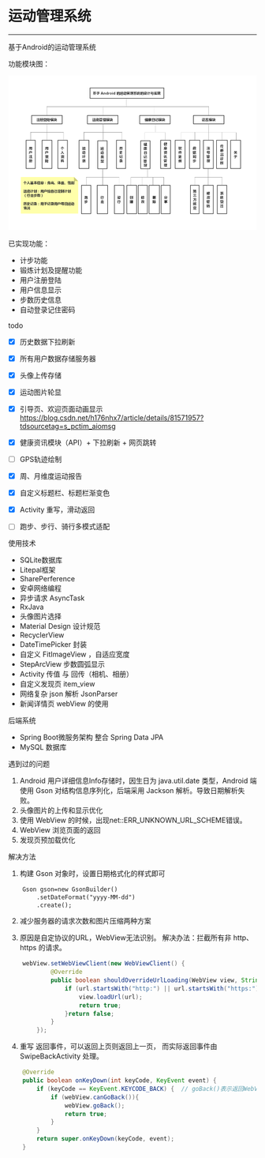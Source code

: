 # 运动管理系统

------

基于Android的运动管理系统



功能模块图：

![健康管理系统](./img/健康管理系统.png)



已实现功能：
- 计步功能
- 锻炼计划及提醒功能
- 用户注册登陆
- 用户信息显示
- 步数历史信息
- 自动登录记住密码



todo
- [x] 历史数据下拉刷新
- [x] 所有用户数据存储服务器
- [x] 头像上传存储
- [x] 运动图片轮显
- [x] 引导页、欢迎页面动画显示 <https://blog.csdn.net/h176nhx7/article/details/81571957?tdsourcetag=s_pctim_aiomsg> 
- [x] 健康资讯模块（API）+ 下拉刷新 + 网页跳转
- [ ] GPS轨迹绘制
- [x] 周、月维度运动报告
- [x] 自定义标题栏、标题栏渐变色
- [x] Activity 重写，滑动返回
- [ ] 跑步、步行、骑行多模式适配



使用技术

- SQLite数据库
- Litepal框架
- SharePerference
- 安卓网络编程
- 异步请求 AsyncTask
- RxJava 
- 头像图片选择
- Material Design 设计规范
- RecyclerView 
- DateTimePicker 封装
- 自定义 FitImageView ，自适应宽度
- StepArcView 步数圆弧显示
- Activity 传值 与 回传（相机、相册）
- 自定义发现页 item_view
- 网络复杂 json 解析 JsonParser
- 新闻详情页 webView 的使用



后端系统

- Spring Boot微服务架构 整合 Spring Data JPA
- MySQL 数据库



遇到过的问题

1. Android 用户详细信息Info存储时，因生日为 java.util.date 类型，Android 端使用 Gson 对结构信息序列化，后端采用 Jackson 解析。导致日期解析失败。
2. 头像图片的上传和显示优化
3. 使用 WebView 的时候，出现net::ERR_UNKNOWN_URL_SCHEME错误。
4. WebView 浏览页面的返回
5. 发现页预加载优化



解决方法

1. 构建 Gson 对象时，设置日期格式化的样式即可

```
	Gson gson=new GsonBuilder()
        .setDateFormat("yyyy-MM-dd")
        .create();
```

2. 减少服务器的请求次数和图片压缩两种方案

3. 原因是自定协议的URL，WebView无法识别。 解决办法：拦截所有非 http、https 的请求。

```java
	webView.setWebViewClient(new WebViewClient() {
            @Override
            public boolean shouldOverrideUrlLoading(WebView view, String url) {
                if (url.startsWith("http:") || url.startsWith("https:")) {
                    view.loadUrl(url);
                    return true;
                }return false;
            }
        });
```

4. 重写 返回事件，可以返回上页则返回上一页， 而实际返回事件由 SwipeBackActivity 处理。

```java
	@Override
    public boolean onKeyDown(int keyCode, KeyEvent event) {
        if (keyCode == KeyEvent.KEYCODE_BACK) {  // goBack()表示返回WebView的上一页面
            if (webView.canGoBack()){
                webView.goBack();
                return true;
            }
        }
        return super.onKeyDown(keyCode, event);
    }
```

